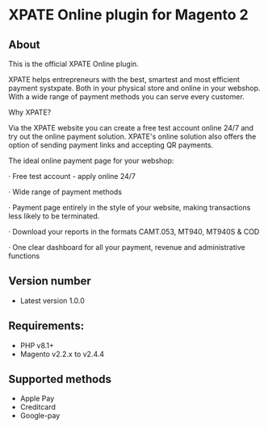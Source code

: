 # XPATE Online plugin for Magento 2

## About
This is the official XPATE Online plugin.

XPATE helps entrepreneurs with the best, smartest and most efficient payment systxpate. Both 
in your physical store and online in your webshop. With a wide range of payment methods 
you can serve every customer.

Why XPATE?

Via the XPATE website you can create a free test account online 24/7 and try out the online 
payment solution. XPATE's online solution also offers the option of sending payment links and 
accepting QR payments.

The ideal online payment page for your webshop: 

·         Free test account - apply online 24/7 

·         Wide range of payment methods 

·         Payment page entirely in the style of your website, making transactions less likely to be terminated. 

·         Download your reports in the formats CAMT.053, MT940, MT940S & COD 

·         One clear dashboard for all your payment, revenue and administrative functions 


## Version number                 
 
* Latest version 1.0.0
 
## Requirements:       
- PHP v8.1+
- Magento v2.2.x to v2.4.4
                              
## Supported methods ##
* Apple Pay
* Creditcard
* Google-pay

